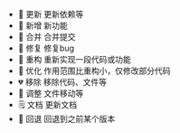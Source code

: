 - 🌟 更新 更新依赖等
- 🎉 新增 新功能
- 🎨 合并 合并提交
- 🐞 修复 修复bug
- 🌈 重构 重新实现一段代码或功能
- 🎯 优化 作用范围比重构小，仅修改部分代码
- 💔 移除 移除代码、文件等
- 🚧 调整 文件移动等
- 🗒️ 文档 更新文档
- 💫 回退 回退到之前某个版本